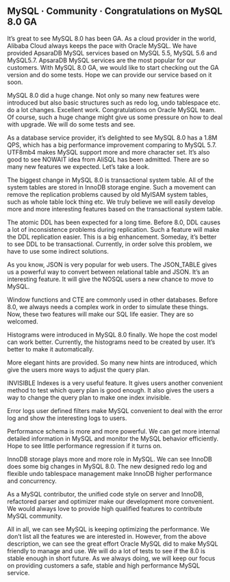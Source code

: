 ## MySQL · Community · Congratulations on MySQL 8.0 GA


It’s great to see MySQL 8.0 has been GA. As a cloud provider in the world, Alibaba Cloud always keeps the pace with Oracle MySQL. We have provided ApsaraDB MySQL services based on MySQL 5.5, MySQL 5.6 and MySQL5.7. ApsaraDB MySQL services are the most popular for our customers. With MySQL 8.0 GA, we would like to start checking out the GA version and do some tests. Hope we can provide our service based on it soon.  


MySQL 8.0 did a huge change. Not only so many new features were introduced but also basic structures such as redo log, undo tablespace etc. do a lot changes. Excellent work. Congratulations on Oracle MySQL team. Of course, such a huge change might give us some pressure on how to deal with upgrade. We will do some tests and see.  


As a database service provider, it’s delighted to see MySQL 8.0 has a 1.8M QPS, which has a big performance improvement comparing to MySQL 5.7. UTF8mb4 makes MySQL support more and more character set. It’s also good to see NOWAIT idea from AliSQL has been admitted. There are so many new features we expected. Let’s take a look.  


The biggest change in MySQL 8.0 is transactional system table. All of the system tables are stored in InnoDB storage engine. Such a movement can remove the replication problems caused by old MyISAM system tables, such as whole table lock thing etc. We truly believe we will easily develop more and more interesting features based on the transactional system table.  


The atomic DDL has been expected for a long time. Before 8.0, DDL causes a lot of inconsistence problems during replication. Such a feature will make the DDL replication easier. This is a big enhancement. Someday, it’s better to see DDL to be transactional. Currently, in order solve this problem, we have to use some indirect solutions.  


As you know, JSON is very popular for web users. The JSON_TABLE gives us a powerful way to convert between relational table and JSON. It’s an interesting feature. It will give the NOSQL users a new chance to move to MySQL.  


Window functions and CTE are commonly used in other databases. Before 8.0, we always needs a complex work in order to simulate these things. Now, these two features will make our SQL life easier. They are so welcomed.  


Histograms were introduced in MySQL 8.0 finally. We hope the cost model can work better. Currently, the histograms need to be created by user. It’s better to make it automatically.  


More elegant hints are provided. So many new hints are introduced, which give the users more ways to adjust the query plan.  


INVISIBLE Indexes is a very useful feature. It gives users another convenient method to test which query plan is good enough. It also gives the users a way to change the query plan to make one index invisible.  


Error logs user defined filters make MySQL convenient to deal with the error log and show the interesting logs to users.  


Performance schema is more and more powerful. We can get more internal detailed information in MySQL and monitor the MySQL behavior efficiently. Hope to see little performance regression if it turns on.  


InnoDB storage plays more and more role in MySQL. We can see InnoDB does some big changes in MySQL 8.0. The new designed redo log and flexible undo tablespace management make InnoDB higher performance and concurrency.  


As a MySQL contributor, the unified code style on server and InnoDB, refactored parser and optimizer make our development more convenient. We would always love to provide high qualified features to contribute MySQL community.  


All in all, we can see MySQL is keeping optimizing the performance. We don’t list all the features we are interested in. However, from the above description, we can see the great effort Oracle MySQL did to make MySQL friendly to manage and use. We will do a lot of tests to see if the 8.0 is stable enough in short future. As we always doing, we will keep our focus on providing customers a safe, stable and high performance MySQL service.  

